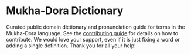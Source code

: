 
# Mukha-Dora Dictionary

Curated public domain dictionary and pronunciation guide for terms in the Mukha-Dora language. See the [contributing guide](https://github.com/drumworkteam/term/blob/make/.github/contributing.md) for details on how to contribute. We would love your support, even if it is just fixing a word or adding a single definition. Thank you for all your help!